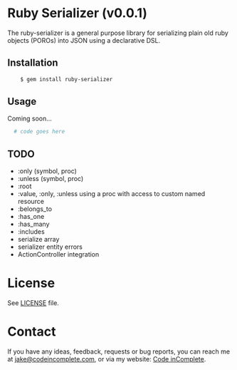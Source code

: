 # Ruby Serializer (v0.0.1)

The ruby-serializer is a general purpose library for serializing plain old
ruby objects (POROs) into JSON using a declarative DSL. 

## Installation

```bash
    $ gem install ruby-serializer
```

## Usage

Coming soon...

```ruby
  # code goes here
```

## TODO

  * :only (symbol, proc)
  * :unless (symbol, proc)
  * :root
  * :value, :only, :unless using a proc with access to custom named resource
  * :belongs_to
  * :has_one
  * :has_many
  * :includes
  * serialize array
  * serializer entity errors
  * ActionController integration
 
License
=======

See [LICENSE](https://github.com/jakesgordon/ruby-serializer/blob/master/LICENSE) file.

Contact
=======

If you have any ideas, feedback, requests or bug reports, you can reach me at
[jake@codeincomplete.com](mailto:jake@codeincomplete.com), or via
my website: [Code inComplete](http://codeincomplete.com).

